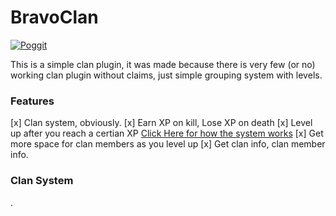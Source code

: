# BravoClan

[![Poggit](https://poggit.pmmp.io/ci.shield/Itzdvbravo/BravoClan/BravoClan)](https://poggit.pmmp.io/ci/Itzdvbravo/BravoClan/BravoClan)

This is a simple clan plugin, it was made because there is very few (or no) working clan plugin without claims, just simple grouping system with levels.

### Features

[x] Clan system, obviously.
[x] Earn XP on kill, Lose XP on death
[x] Level up after you reach a certian XP [Click Here for how the system works](https://github.com/Itzdvbravo/BravoClan/edit/master/README.md#clan)
[x] Get more space for clan members as you level up
[x] Get clan info, clan member info.

### Clan System

.
